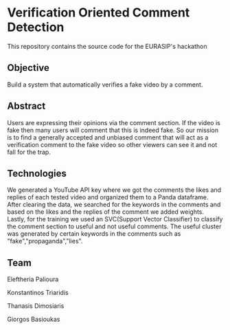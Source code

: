 # Verification Oriented Comment Detection

This repository contains the source code for the EURASIP's hackathon

## Objective 

Build a system that automatically verifies a fake video by a comment.

## Abstract

Users are expressing their opinions via the comment section. If the video is fake then many users will comment that this is indeed fake. So our mission is to find a generally accepted and unbiased comment that will act as a verification comment to the fake video so other viewers can see it and not fall for the trap.

## Technologies

We generated a YouTube API key where we got the comments the likes and replies of each tested video and organized them to a Panda dataframe. After clearing the data, we searched for the keywords in the comments and based on the likes and the replies of the comment we added weights. Lastly, for the training we used an SVC(Support Vector Classifier) to classify the comment section to useful and not useful comments. The useful cluster was generated by certain keywords in the comments such as "fake","propaganda","lies".

## Team

Eleftheria Palioura

Konstantinos Triaridis

Thanasis Dimosiaris

Giorgos Basioukas



